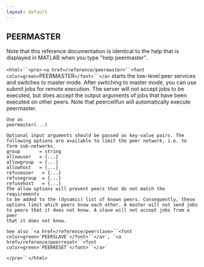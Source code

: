 ```yaml
---
layout: default
---
```


##  PEERMASTER

Note that this reference documentation is identical to the help that is displayed in MATLAB when you type "help peermaster".

`<html>``<pre>`
    `<a href=/reference/peermaster>``<font color=green>`PEERMASTER`</font>``</a>` starts the low-level peer services and switches to master
    mode. After switching to master mode, you can use submit jobs for
    remote execution. The server will not accept jobs to be executed,
    but does accept the output arguments of jobs that have been executed on
    other peers. Note that peercellfun will automatically execute peermaster.
 
    Use as
    peermaster(...)
 
    Optional input arguments should be passed as key-value pairs. The
    following options are available to limit the peer network, i.e. to
    form sub-networks.
    group       = string
    allowuser   = {...}
    allowgroup  = {...}
    allowhost   = {...}
    refuseuser   = {...}
    refusegroup  = {...}
    refusehost   = {...}
    The allow options will prevent peers that do not match the requirements
    to be added to the (dynamic) list of known peers. Consequently, these
    options limit which peers know each other. A master will not send jobs
    to peers that it does not know. A slave will not accept jobs from a peer
    that it does not know.
 
    See also `<a href=/reference/peerslave>``<font color=green>`PEERSLAVE`</font>``</a>`, `<a href=/reference/peerreset>``<font color=green>`PEERRESET`</font>``</a>`
`</pre>``</html>`

